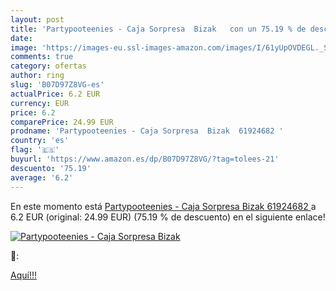 ```yaml
---
layout: post
title: 'Partypooteenies - Caja Sorpresa  Bizak   con un 75.19 % de descuento'
date: 
image: 'https://images-eu.ssl-images-amazon.com/images/I/61yUpOVDEGL._SL200_.jpg'
comments: true
category: ofertas
author: ring
slug: 'B07D97Z8VG-es'
actualPrice: 6.2 EUR
currency: EUR
price: 6.2
comparePrice: 24.99 EUR
prodname: 'Partypooteenies - Caja Sorpresa  Bizak  61924682 '
country: 'es'
flag: '🇪🇸'
buyurl: 'https://www.amazon.es/dp/B07D97Z8VG/?tag=tolees-21'
descuento: '75.19'
average: '6.2'
---
```


En este momento está [Partypooteenies - Caja Sorpresa  Bizak  61924682 ](https://www.amazon.es/dp/B07D97Z8VG/?tag=tolees-21) a 6.2 EUR (original: 24.99 EUR) (75.19 %  de descuento) en el siguiente enlace!

[![Partypooteenies - Caja Sorpresa  Bizak  ](https://images-eu.ssl-images-amazon.com/images/I/61yUpOVDEGL._SL200_.jpg)](https://www.amazon.es/dp/B07D97Z8VG/?tag=tolees-21)

🔎:


[Aquí!!!](https://www.amazon.es/dp/B07D97Z8VG/?tag=tolees-21)
